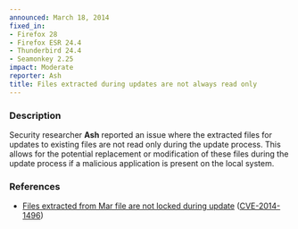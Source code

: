 ```yaml
---
announced: March 18, 2014
fixed_in:
- Firefox 28
- Firefox ESR 24.4
- Thunderbird 24.4
- Seamonkey 2.25
impact: Moderate
reporter: Ash
title: Files extracted during updates are not always read only
---
```


<h3>Description</h3>

<p>Security researcher <strong>Ash</strong> reported an issue where the
extracted files for updates to existing files are not read only during the
update process. This allows for the potential replacement or modification of
these files during the update process if a malicious application is present on
the local system.
</p>

<h3>References</h3>

<ul>
  <li><a href="https://bugzilla.mozilla.org/show_bug.cgi?id=925747">
       Files extracted from Mar file are not locked during update</a> (<a href="http://cve.mitre.org/cgi-bin/cvename.cgi?name=CVE-2014-1496" class="ex-ref">CVE-2014-1496</a>)</li>
</ul>



